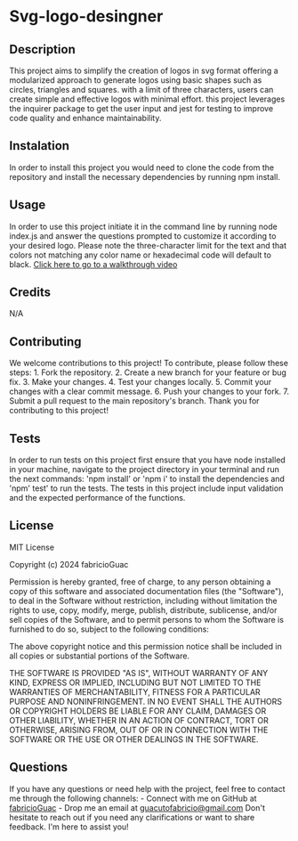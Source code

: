 # Svg-logo-desingner

## Description 

This project aims to simplify the creation of logos in svg format offering a modularized approach to generate logos using basic shapes such as circles, triangles and squares. with a limit of three characters, users can create simple and effective logos with minimal effort. this project leverages the inquirer package to get the user input and jest for testing to improve code quality and enhance maintainability.

## Instalation

In order to install this project you would need to clone the code from the repository and install the necessary dependencies by running npm install.

## Usage

In order to use this project initiate it in the command line by running node index.js and answer the questions prompted to customize it according to your desired logo. Please note the three-character limit for the text and that colors not matching any color name or hexadecimal code will default to black. [Click here to go to a walkthrough video](https://drive.google.com/file/d/1m6f_09Sw9dEdaB3gutcVBr5szAO05jPe/view)

## Credits

N/A

## Contributing

We welcome contributions to this project! To contribute, please follow these steps: 1. Fork the repository. 2. Create a new branch for your feature or bug fix. 3. Make your changes. 4. Test your changes locally. 5. Commit your changes with a clear commit message. 6. Push your changes to your fork. 7. Submit a pull request to the main repository's branch. Thank you for contributing to this project!

## Tests

In order to run tests on this project first ensure that you have node installed in your machine, navigate to the project directory in your terminal and run the next commands: 'npm install' or 'npm i' to install the dependencies and 'npm' test' to run the tests. The tests in this project include input validation and the expected performance of the functions.

## License

MIT License

Copyright (c) 2024 fabricioGuac

Permission is hereby granted, free of charge, to any person obtaining a copy
of this software and associated documentation files (the "Software"), to deal
in the Software without restriction, including without limitation the rights
to use, copy, modify, merge, publish, distribute, sublicense, and/or sell
copies of the Software, and to permit persons to whom the Software is
furnished to do so, subject to the following conditions:

The above copyright notice and this permission notice shall be included in all
copies or substantial portions of the Software.

THE SOFTWARE IS PROVIDED "AS IS", WITHOUT WARRANTY OF ANY KIND, EXPRESS OR
IMPLIED, INCLUDING BUT NOT LIMITED TO THE WARRANTIES OF MERCHANTABILITY,
FITNESS FOR A PARTICULAR PURPOSE AND NONINFRINGEMENT. IN NO EVENT SHALL THE
AUTHORS OR COPYRIGHT HOLDERS BE LIABLE FOR ANY CLAIM, DAMAGES OR OTHER
LIABILITY, WHETHER IN AN ACTION OF CONTRACT, TORT OR OTHERWISE, ARISING FROM,
OUT OF OR IN CONNECTION WITH THE SOFTWARE OR THE USE OR OTHER DEALINGS IN THE
SOFTWARE.

## Questions

If you have any questions or need help with the project, feel free to contact me through the following channels: - Connect with me on GitHub at [fabricioGuac](https://github.com/fabricioGuac)  - Drop me an email at [guacutofabricio@gmail.com](https://github.com/guacutofabricio@gmail.com)   Don't hesitate to reach out if you need any clarifications or want to share feedback. I'm here to assist you!